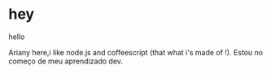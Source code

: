 # hey

hello

Ariany here,i like node.js and  coffeescript (that what i's made of !).
Estou no começo de meu aprendizado dev.
